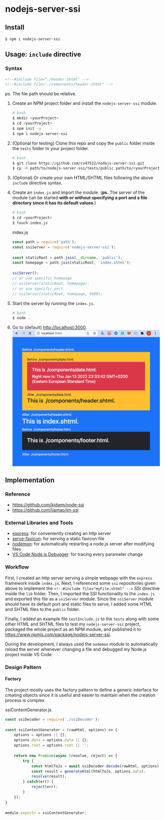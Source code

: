 # nodejs-server-ssi

## Install

```bash
$ npm i nodejs-server-ssi
```

## Usage: `include` directive

### Syntax

```html
<!--#include file="./header.shtml" -->
<!--#include file="./components/header.shtml" -->
```

ps. The file path should be relative.

1. Create an NPM project folder and install the `nodejs-server-ssi` module.

    ```bash
    # bash
    $ mkdir <yourProject>
    $ cd <yourProject>
    $ npm init -y
    $ npm i nodejs-server-ssi
    ```

2. (Optional for testing) Clone this repo and copy the `public` folder inside the `tests` folder to your project folder.

    ```bash
    # bash
    $ git clone https://github.com/cv47522/nodejs-server-ssi.git
    $ cp -R path/to/nodejs-server-ssi/tests/public path/to/<yourProject>
    ```

3. (Optional) Or create your own HTML/SHTML files following the above `include` directive syntax.

4. Create an `index.js` and import the module. (**ps.** The server of the module can be started **with or without specifying a port and a file directory since it has its default values**.)

    ```bash
    # bash
    $ cd <yourProject>
    $ touch index.js
    ```

    index.js

    ```javascript
    const path = require('path');
    const ssiServer = require('nodejs-server-ssi');

    const staticRoot = path.join(__dirname, 'public');
    const homepage = path.join(staticRoot, 'index.shtml');

    ssiServer();
    // or use specific homepage
    // ssiServer(staticRoot, homepage);
    // or use specific port
    // ssiServer(staticRoot, homepage, 5000);
    ```

5. Start the server by running the `index.js`.

   ```bash
   # bash
   $ node .
   ```

6. Go to (default) <http://localhost:3000>.
    ![ScreenShot.png](./img/ScreenShot.png)

## Implementation

### Reference

- <https://github.com/kidwm/node-ssi>
- <https://github.com/jiamao/jm-ssi>

### External Libraries and Tools

- [express](https://www.npmjs.com/package/express): for conveniently creating an http server
- [serve-favicon](https://www.npmjs.com/package/serve-favicon): for serving a static favicon file
- [nodemon](https://www.npmjs.com/package/nodemon): for automatically restarting a node.js server after modifying files
- [VS Code Node.js Debugger](https://youtu.be/2oFKNL7vYV8): for tracing every parameter change

### Workflow

First, I created an http server serving a simple webpage with the `express` framework inside `index.js`. Next, I referenced some `ssi` repositories given above to implement the `<!--#include file="myFile.shtml" -->` SSI directive inside the `lib` folder. Then, I imported the SSI functionality to the `index.js` and exported this file as a `ssiServer` module. Since the `ssiServer` module should have its default port and static files to serve, I added some HTML and SHTML files to the `public` folder.

Finally, I added an example file `testInclude.js` to the `tests` along with some other HTML and SHTML files to test my `nodejs-server-ssi` project, packaged the whole project as an NPM module, and published it to <https://www.npmjs.com/package/nodejs-server-ssi>.

During the development, I always used the `nodemon` module to automatically reload the server whenever changing a file and debugged my Node.js project inside VS Code.

### Design Pattern

#### Factory

The project mostly uses the factory pattern to define a generic interface for creating objects since it is useful and easier to maintain when the creation process is complex.

ssiContentGenerator.js

```javascript
const ssiDecoder = require('./ssiDecoder');

const ssiContentGenerator = (rawHtml, options) => {
    options = options || {};
    options.data = options.data || {};
    options.root = options.root || '';

    return new Promise(async (resolve, reject) => {
        try {
            const htmlToJs = await ssiDecoder.decode(rawHtml, options);
            const result = generateHtml(htmlToJs, options.data);
            resolve(result);
        } catch(err) {
            reject(err);
        }
    });
}

module.exports = ssiContentGenerator;
```
